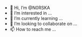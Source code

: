 - 👋 Hi, I’m @N0RSKA
- 👀 I’m interested in ...
- 🌱 I’m currently learning ...
- 💞️ I’m looking to collaborate on ...
- 📫 How to reach me ...

<!---
N0RSKA/N0RSKA is a ✨ special ✨ repository because its `README.md` (this file) appears on your GitHub profile.
You can click the Preview link to take a look at your changes.
--->

